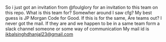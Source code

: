 So i just got an invitation from @foulglory for an invitation to this team on this repo.
What is this team for?
Somewher around I saw cfg?
My best guess is JP Morgan Code for Good.
If this is for the same, 
Are teams out? I never got the mail. 
If they are and we happen to be in a same team form a slack channel someone or some way of communication 
My mail id is ikbalsinghdhanjal23@gmail.com
